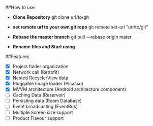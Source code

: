 ##How to use

- **Clone Repository** git clone url/to/git

- **set remote url to your own git repo** git remote set-url "url/to/git"

- **Rebase the master branch** git pull —rebase origin mater

- **Rename files and Start using**



##Features
- [x] Project folder organization
- [X] Network call (Retrofit)
- [x] Nested RecyclerView data
- [x] Pluggable Image loader (Picasso)
- [x] MVVM architecture (Android architecture component)
- [ ] Caching Data (Reservoir)
- [ ] Persisting data (Room Database)
- [ ] Event broadcasting (EventBus)
- [ ] Multiple Screen size support
- [ ] Product Flavour support